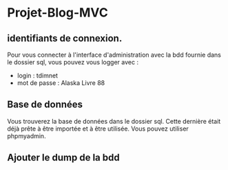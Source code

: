 # Projet-Blog-MVC

## identifiants de connexion.
Pour vous connecter à l'interface d'administration avec la bdd fournie dans le dossier sql, vous pouvez vous logger avec :
- login : tdimnet
- mot de passe : Alaska Livre 88


## Base de données
Vous trouverez la base de données dans le dossier sql. Cette dernière était déjà prête à être importée et à être utilisée. Vous pouvez utiliser phpmyadmin.


## Ajouter le dump de la bdd
